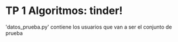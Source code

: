 # TP 1 Algoritmos: tinder!


'datos_prueba.py' contiene los usuarios que van a ser el conjunto de prueba
